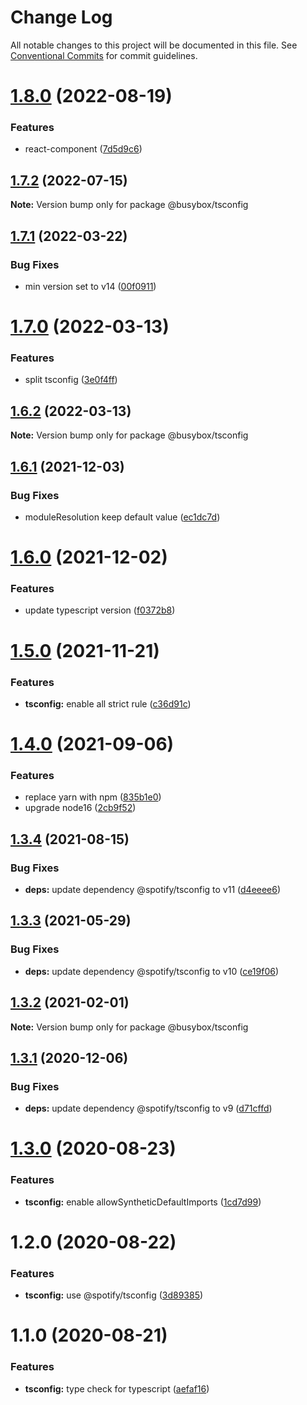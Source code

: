 # Change Log

All notable changes to this project will be documented in this file.
See [Conventional Commits](https://conventionalcommits.org) for commit guidelines.

# [1.8.0](https://github.com/davidNHK/busybox/compare/@busybox/tsconfig@1.7.2...@busybox/tsconfig@1.8.0) (2022-08-19)


### Features

* react-component ([7d5d9c6](https://github.com/davidNHK/busybox/commit/7d5d9c632094497e49255ef28568ba58a566a058))





## [1.7.2](https://github.com/davidNHK/busybox/compare/@busybox/tsconfig@1.7.1...@busybox/tsconfig@1.7.2) (2022-07-15)

**Note:** Version bump only for package @busybox/tsconfig





## [1.7.1](https://github.com/davidNHK/busybox/compare/@busybox/tsconfig@1.7.0...@busybox/tsconfig@1.7.1) (2022-03-22)


### Bug Fixes

* min version set to v14 ([00f0911](https://github.com/davidNHK/busybox/commit/00f0911025fafc04bf0cf2d64228acbe027db07e))





# [1.7.0](https://github.com/davidNHK/busybox/compare/@busybox/tsconfig@1.6.2...@busybox/tsconfig@1.7.0) (2022-03-13)


### Features

* split tsconfig ([3e0f4ff](https://github.com/davidNHK/busybox/commit/3e0f4ff30d8683fcb2e26da1b1329d95092fddc2))





## [1.6.2](https://github.com/davidNHK/busybox/compare/@busybox/tsconfig@1.6.1...@busybox/tsconfig@1.6.2) (2022-03-13)

**Note:** Version bump only for package @busybox/tsconfig





## [1.6.1](https://github.com/davidNHK/busybox/compare/@busybox/tsconfig@1.6.0...@busybox/tsconfig@1.6.1) (2021-12-03)


### Bug Fixes

* moduleResolution keep default value ([ec1dc7d](https://github.com/davidNHK/busybox/commit/ec1dc7d4b12af06f5fa48f68facbda55e5120a61))





# [1.6.0](https://github.com/davidNHK/busybox/compare/@busybox/tsconfig@1.5.0...@busybox/tsconfig@1.6.0) (2021-12-02)


### Features

* update typescript version ([f0372b8](https://github.com/davidNHK/busybox/commit/f0372b89b6993a5b153ce582d951254c8e5833ee))





# [1.5.0](https://github.com/davidNHK/busybox/compare/@busybox/tsconfig@1.4.0...@busybox/tsconfig@1.5.0) (2021-11-21)


### Features

* **tsconfig:** enable all strict rule ([c36d91c](https://github.com/davidNHK/busybox/commit/c36d91c573fe6b97e1bef0fec8cf642b354d6fd3))





# [1.4.0](https://github.com/davidNHK/busybox/compare/@busybox/tsconfig@1.3.3...@busybox/tsconfig@1.4.0) (2021-09-06)


### Features

* replace yarn with npm ([835b1e0](https://github.com/davidNHK/busybox/commit/835b1e0e285c2d396cfb189550aff0e780c9a3cd))
* upgrade node16 ([2cb9f52](https://github.com/davidNHK/busybox/commit/2cb9f5278b0dbfba9b3e8a03fe4404195602b115))





## [1.3.4](https://github.com/davidNHK/busybox/compare/@busybox/tsconfig@1.3.3...@busybox/tsconfig@1.3.4) (2021-08-15)


### Bug Fixes

* **deps:** update dependency @spotify/tsconfig to v11 ([d4eeee6](https://github.com/davidNHK/busybox/commit/d4eeee6458146766799eeb5e18af5abba2b49458))





## [1.3.3](https://github.com/davidNHK/busybox/compare/@busybox/tsconfig@1.3.2...@busybox/tsconfig@1.3.3) (2021-05-29)


### Bug Fixes

* **deps:** update dependency @spotify/tsconfig to v10 ([ce19f06](https://github.com/davidNHK/busybox/commit/ce19f06de824f9d399a830e47883e09af03f2f71))





## [1.3.2](https://github.com/davidNHK/busybox/compare/@busybox/tsconfig@1.3.1...@busybox/tsconfig@1.3.2) (2021-02-01)

**Note:** Version bump only for package @busybox/tsconfig





## [1.3.1](https://github.com/davidNHK/busybox/compare/@busybox/tsconfig@1.3.0...@busybox/tsconfig@1.3.1) (2020-12-06)


### Bug Fixes

* **deps:** update dependency @spotify/tsconfig to v9 ([d71cffd](https://github.com/davidNHK/busybox/commit/d71cffd7f0600afb9bff0b7892688521844e08ed))





# [1.3.0](https://github.com/davidNHK/busybox/compare/@busybox/tsconfig@1.2.0...@busybox/tsconfig@1.3.0) (2020-08-23)


### Features

* **tsconfig:** enable allowSyntheticDefaultImports ([1cd7d99](https://github.com/davidNHK/busybox/commit/1cd7d99f7d383aeee42d852cf25ff1557c46e145))





# 1.2.0 (2020-08-22)


### Features

* **tsconfig:** use @spotify/tsconfig ([3d89385](https://github.com/davidNHK/busybox/commit/3d89385cc5e082eb67b6f8e965c5e43fd994c36e))





# 1.1.0 (2020-08-21)


### Features

* **tsconfig:** type check for typescript ([aefaf16](https://github.com/davidNHK/busybox/commit/aefaf16e3feedff2054345c2988e5487f46a3ddc))
